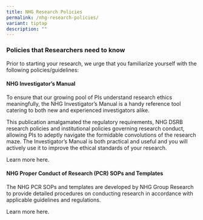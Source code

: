 ```yaml
---
title: NHG Research Policies
permalink: /nhg-research-policies/
variant: tiptap
description: ""
---
```

<h3><strong>Policies that Researchers need to know</strong></h3>
<p>Prior to starting your research, we urge that you familiarize yourself
with the following policies/guidelines:</p>
<p></p>
<h4><strong>NHG Investigator’s Manual</strong></h4>
<p>To ensure that our growing pool of PIs understand research ethics meaningfully,
the NHG Investigator’s Manual is a handy reference tool catering to both
new and experienced investigators alike.</p>
<p>This publication amalgamated the regulatory requirements, NHG DSRB research
policies and institutional policies governing research conduct, allowing
PIs to adeptly navigate the formidable convolutions of the research maze.
The Investigator’s Manual is both practical and useful and you will actively
use it to improve the ethical standards of your research.</p>
<p>Learn more here.</p>
<p></p>
<h4><strong>NHG Proper Conduct of Research (PCR) SOPs and Templates</strong></h4>
<p>The NHG PCR SOPs and templates are developed by NHG Group Research to
provide detailed procedures on conducting research in accordance with applicable
guidelines and regulations.</p>
<p>Learn more here.&nbsp;</p>
<p></p>
<p></p>
<p></p>
<p></p>
<p></p>
<p></p>